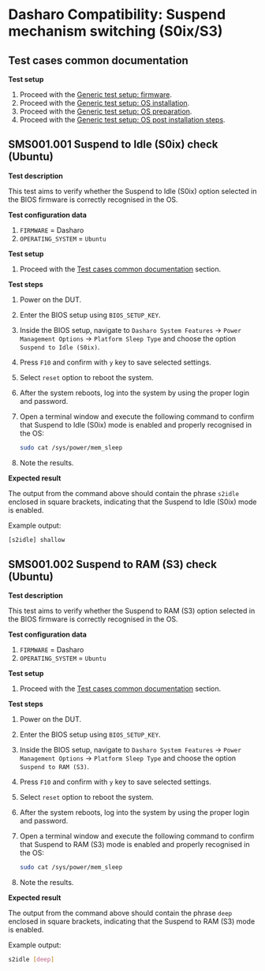 # Dasharo Compatibility: Suspend mechanism switching (S0ix/S3)

## Test cases common documentation

**Test setup**

1. Proceed with the
   [Generic test setup: firmware](../generic-test-setup.md#firmware).
1. Proceed with the
   [Generic test setup: OS installation](../generic-test-setup.md#os-installation).
1. Proceed with the
   [Generic test setup: OS preparation](../generic-test-setup.md#os-preparation).
1. Proceed with the
   [Generic test setup: OS post installation steps](../generic-test-setup.md#post-installation).

## SMS001.001 Suspend to Idle (S0ix) check (Ubuntu)

**Test description**

This test aims to verify whether the Suspend to Idle (S0ix) option selected in
the BIOS firmware is correctly recognised in the OS.

**Test configuration data**

1. `FIRMWARE` = Dasharo
1. `OPERATING_SYSTEM` = `Ubuntu`

**Test setup**

1. Proceed with the
    [Test cases common documentation](#test-cases-common-documentation) section.

**Test steps**

1. Power on the DUT.
1. Enter the BIOS setup using `BIOS_SETUP_KEY`.
1. Inside the BIOS setup, navigate to `Dasharo System Features` ->
    `Power Management Options` -> `Platform Sleep Type` and choose the option
    `Suspend to Idle (S0ix)`.
1. Press `F10` and confirm with `y` key to save selected settings.
1. Select `reset` option to reboot the system.
1. After the system reboots, log into the system by using the proper login and
    password.
1. Open a terminal window and execute the following command to confirm that
    Suspend to Idle (S0ix) mode is enabled and properly recognised in the OS:

    ```bash
    sudo cat /sys/power/mem_sleep
    ```

1. Note the results.

**Expected result**

The output from the command above should contain the phrase `s2idle` enclosed
in square brackets, indicating that the Suspend to Idle (S0ix) mode is
enabled.

Example output:

```bash
[s2idle] shallow
```

## SMS001.002 Suspend to RAM (S3) check (Ubuntu)

**Test description**

This test aims to verify whether the Suspend to RAM (S3) option selected in
the BIOS firmware is correctly recognised in the OS.

**Test configuration data**

1. `FIRMWARE` = Dasharo
1. `OPERATING_SYSTEM` = `Ubuntu`

**Test setup**

1. Proceed with the
    [Test cases common documentation](#test-cases-common-documentation) section.

**Test steps**

1. Power on the DUT.
1. Enter the BIOS setup using `BIOS_SETUP_KEY`.
1. Inside the BIOS setup, navigate to `Dasharo System Features` ->
    `Power Management Options` -> `Platform Sleep Type` and choose the option
    `Suspend to RAM (S3)`.
1. Press `F10` and confirm with `y` key to save selected settings.
1. Select `reset` option to reboot the system.
1. After the system reboots, log into the system by using the proper login and
    password.
1. Open a terminal window and execute the following command to confirm that
    Suspend to RAM (S3) mode is enabled and properly recognised in the OS:

    ```bash
    sudo cat /sys/power/mem_sleep
    ```

1. Note the results.

**Expected result**

The output from the command above should contain the phrase `deep` enclosed
in square brackets, indicating that the Suspend to RAM (S3) mode is
enabled.

Example output:

```bash
s2idle [deep]
```
